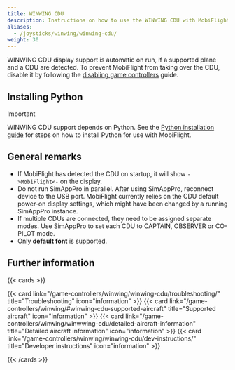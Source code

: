 ```yaml
---
title: WINWING CDU
description: Instructions on how to use the WINWING CDU with MobiFlight.
aliases:
  - /joysticks/winwing/winwing-cdu/
weight: 30
---
```


WINWING CDU display support is automatic on run, if a supported plane and a CDU are detected. To prevent MobiFlight from taking over the CDU, disable it by following the [disabling game controllers](/game-controllers/disabling/) guide.

## Installing Python

> [!IMPORTANT]
> WINWING CDU support depends on Python. See the [Python installation guide](/guides/installing-python/) for steps on how to install Python for use with MobiFlight.

## General remarks

- If MobiFlight has detected the CDU on startup, it will show `->MobiFlight<-` on the display.
- Do not run SimAppPro in parallel. After using SimAppPro, reconnect device to the USB port. MobiFlight currently relies on the CDU default power-on display settings, which might have been changed by a running SimAppPro instance.
- If multiple CDUs are connected, they need to be assigned separate modes. Use SimAppPro to set each CDU to CAPTAIN, OBSERVER or CO-PILOT mode.
- Only **default font** is supported.

## Further information

{{< cards >}}

{{< card link="/game-controllers/winwing/winwing-cdu/troubleshooting/" title="Troubleshooting" icon="information" >}}
{{< card link="/game-controllers/winwing/#winwing-cdu-supported-aircraft" title="Supported aircraft" icon="information" >}}
{{< card link="/game-controllers/winwing/winwwing-cdu/detailed-aircraft-information" title="Detailed aircraft information" icon="information" >}}
{{< card link="/game-controllers/winwing/winwing-cdu/dev-instructions/" title="Developer instructions" icon="information" >}}

{{< /cards >}}
